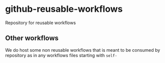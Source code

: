 # github-reusable-workflows

Repository for reusable workflows

## Other workflows

We do host some non reusable workflows that is meant to be consumed by repository as in any workflows files starting with `self-`
